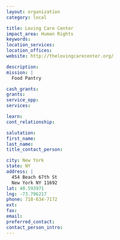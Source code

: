 ```yaml
---
layout: organization
category: local

title: Loving Care Center
impact_area: Human Rights
keywords: 
location_services: 
location_offices: 
website: http://thelovingcarecenter.org/

description: 
mission: |
  Food Pantry

cash_grants: 
grants: 
service_opp: 
services: 

learn: 
cont_relationship: 

salutation: 
first_name: 
last_name: 
title_contact_person: 

city: New York
state: NY
address: |
  454 Beach 67th St  
  New York NY 11692
lat: 40.593971
lng: -73.796217
phone: 718-634-7172
ext: 
fax: 
email: 
preferred_contact: 
contact_person_intro: 
---
```


